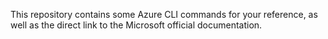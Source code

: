 This repository contains some Azure CLI commands for your reference, as well as the direct link to the Microsoft official documentation.

<!---
akshayytondak/azure-cli-cmds is a ✨ special ✨ repository because its `README.md` (this file) appears on your GitHub profile.
You can click the Preview link to take a look at your changes.
--->
